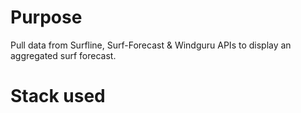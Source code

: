 # Purpose
Pull data from Surfline, Surf-Forecast & Windguru APIs to display an aggregated surf forecast.

# Stack used
